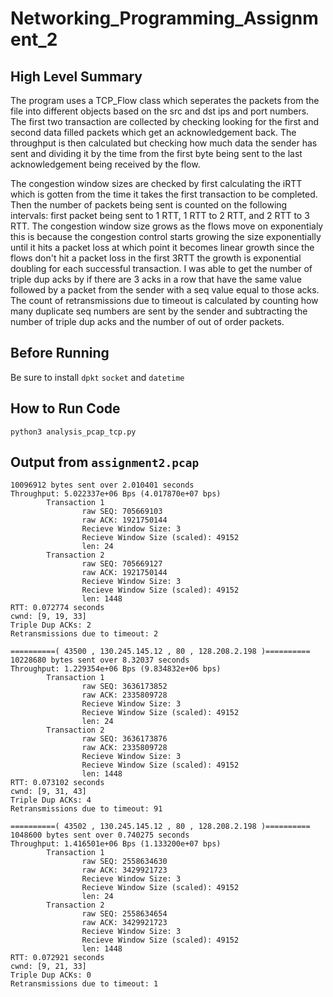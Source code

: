# Networking_Programming_Assignment_2

## High Level Summary ##
The program uses a TCP_Flow class which seperates the packets from the file into different objects based on the src and dst ips and port numbers. The first two transaction are collected by checking looking for the first and second data filled packets which get an acknowledgement back. The throughput is then calculated but checking how much data the sender has sent and dividing it by the time from the first byte being sent to the last acknowledgement being received by the flow.

The congestion window sizes are checked by first calculating the iRTT which is gotten from the time it takes the first transaction to be completed. Then the number of packets being sent is counted on the following intervals: first packet being sent to 1 RTT, 1 RTT to 2 RTT, and 2 RTT to 3 RTT. The congestion window size grows as the flows move on exponentialy this is because the congestion control starts growing the size exponentially until it hits a packet loss at which point it becomes linear growth since the flows don't hit a packet loss in the first 3RTT the growth is exponential doubling for each successful transaction. I was able to get the number of triple dup acks by if there are 3 acks in a row that have the same value followed by a packet from the sender with a seq value equal to those acks. The count of retransmissions due to timeout is calculated by counting how many duplicate seq numbers are sent by the sender and subtracting the number of triple dup acks and the number of out of order packets.

## Before Running ##
Be sure to install ```dpkt``` ```socket``` and ```datetime```

## How to Run Code ##
```python3 analysis_pcap_tcp.py```

## Output from ```assignment2.pcap``` ##
```==========( 43498 , 130.245.145.12 , 80 , 128.208.2.198 )==========
10096912 bytes sent over 2.010401 seconds
Throughput: 5.022337e+06 Bps (4.017870e+07 bps)
        Transaction 1
                raw SEQ: 705669103
                raw ACK: 1921750144
                Recieve Window Size: 3
                Recieve Window Size (scaled): 49152
                len: 24
        Transaction 2
                raw SEQ: 705669127
                raw ACK: 1921750144
                Recieve Window Size: 3
                Recieve Window Size (scaled): 49152
                len: 1448
RTT: 0.072774 seconds
cwnd: [9, 19, 33]
Triple Dup ACKs: 2
Retransmissions due to timeout: 2

==========( 43500 , 130.245.145.12 , 80 , 128.208.2.198 )==========
10228680 bytes sent over 8.32037 seconds
Throughput: 1.229354e+06 Bps (9.834832e+06 bps)
        Transaction 1
                raw SEQ: 3636173852
                raw ACK: 2335809728
                Recieve Window Size: 3
                Recieve Window Size (scaled): 49152
                len: 24
        Transaction 2
                raw SEQ: 3636173876
                raw ACK: 2335809728
                Recieve Window Size: 3
                Recieve Window Size (scaled): 49152
                len: 1448
RTT: 0.073102 seconds
cwnd: [9, 31, 43]
Triple Dup ACKs: 4
Retransmissions due to timeout: 91

==========( 43502 , 130.245.145.12 , 80 , 128.208.2.198 )==========
1048600 bytes sent over 0.740275 seconds
Throughput: 1.416501e+06 Bps (1.133200e+07 bps)
        Transaction 1
                raw SEQ: 2558634630
                raw ACK: 3429921723
                Recieve Window Size: 3
                Recieve Window Size (scaled): 49152
                len: 24
        Transaction 2
                raw SEQ: 2558634654
                raw ACK: 3429921723
                Recieve Window Size: 3
                Recieve Window Size (scaled): 49152
                len: 1448
RTT: 0.072921 seconds
cwnd: [9, 21, 33]
Triple Dup ACKs: 0
Retransmissions due to timeout: 1
```
